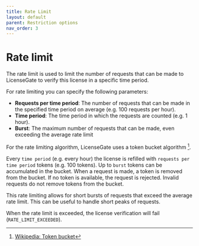 ```yaml
---
title: Rate Limit
layout: default
parent: Restriction options
nav_order: 3
---
```


# Rate limit

The rate limit is used to limit the number of requests that can be made to
LicenseGate to verify this license in a specific time period.

For rate limiting you can specify the following parameters:

- **Requests per time period**: The number of requests that can be made in the
  specified time period on average (e.g. 100 requests per hour).
- **Time period**: The time period in which the requests are counted (e.g. 1
  hour).
- **Burst**: The maximum number of requests that can be made, even exceeding the
  average rate limit

For the rate limiting algorithm, LicenseGate uses a token bucket algorithm [^1].

Every `time period` (e.g. every hour) the license is refilled with
`requests per time period` tokens (e.g. 100 tokens). Up to `burst` tokens can be
accumulated in the bucket. When a request is made, a token is removed from the
bucket. If no token is available, the request is rejected. Invalid requests do
not remove tokens from the bucket.

This rate limiting allows for short bursts of requests that exceed the average
rate limit. This can be useful to handle short peaks of requests.

When the rate limit is exceeded, the license verification will fail
(`RATE_LIMIT_EXCEEDED`).

[^1]: [Wikipedia: Token bucket](https://en.wikipedia.org/wiki/Token_bucket)
